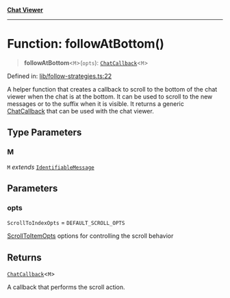 [**Chat Viewer**](../README.md)

***

# Function: followAtBottom()

> **followAtBottom**\<`M`\>(`opts`): [`ChatCallback`](../type-aliases/ChatCallback.md)\<`M`\>

Defined in: [lib/follow-strategies.ts:22](https://github.com/wix-incubator/chat-viewer/blob/83481c9b59373be99cbdd28a40e5ba8a4798e38a/lib/follow-strategies.ts#L22)

A helper function that creates a callback to scroll to the bottom of the chat viewer when the chat is at the bottom.
It can be used to scroll to the new messages or to the suffix when it is visible.
It returns a generic [ChatCallback](../type-aliases/ChatCallback.md) that can be used with the chat viewer.

## Type Parameters

### M

`M` *extends* [`IdentifiableMessage`](../type-aliases/IdentifiableMessage.md)

## Parameters

### opts

`ScrollToIndexOpts` = `DEFAULT_SCROLL_OPTS`

[ScrollToItemOpts](../interfaces/ScrollToItemOpts.md) options for controlling the scroll behavior

## Returns

[`ChatCallback`](../type-aliases/ChatCallback.md)\<`M`\>

A callback that performs the scroll action.

